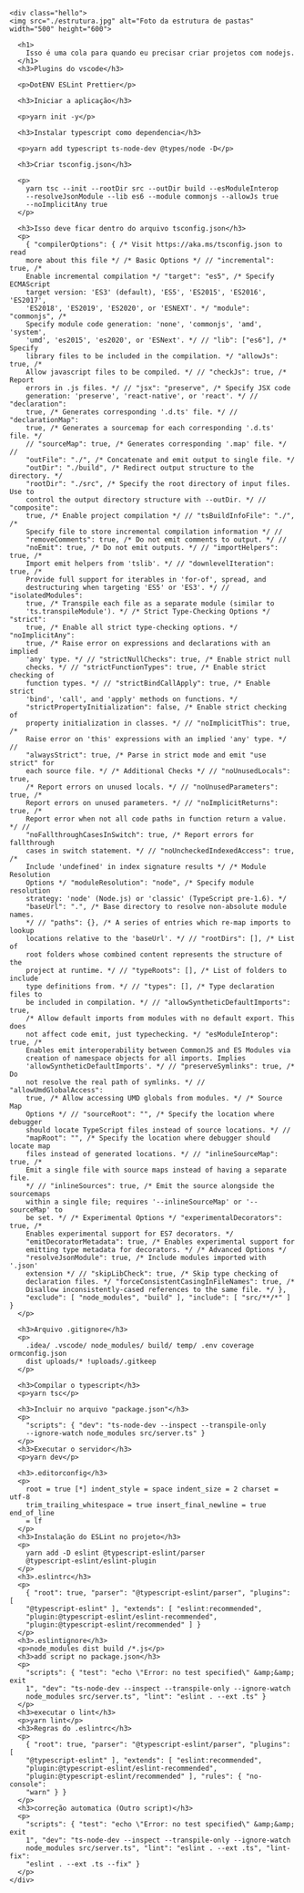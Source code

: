     <div class="hello">
    <img src="./estrutura.jpg" alt="Foto da estrutura de pastas" width="500" height="600">

      <h1>
        Isso é uma cola para quando eu precisar criar projetos com nodejs.
      </h1>
      <h3>Plugins do vscode</h3>

      <p>DotENV ESLint Prettier</p>

      <h3>Iniciar a aplicação</h3>

      <p>yarn init -y</p>

      <h3>Instalar typescript como dependencia</h3>

      <p>yarn add typescript ts-node-dev @types/node -D</p>

      <h3>Criar tsconfig.json</h3>

      <p>
        yarn tsc --init --rootDir src --outDir build --esModuleInterop
        --resolveJsonModule --lib es6 --module commonjs --allowJs true
        --noImplicitAny true
      </p>

      <h3>Isso deve ficar dentro do arquivo tsconfig.json</h3>
      <p>
        { "compilerOptions": { /* Visit https://aka.ms/tsconfig.json to read
        more about this file */ /* Basic Options */ // "incremental": true, /*
        Enable incremental compilation */ "target": "es5", /* Specify ECMAScript
        target version: 'ES3' (default), 'ES5', 'ES2015', 'ES2016', 'ES2017',
        'ES2018', 'ES2019', 'ES2020', or 'ESNEXT'. */ "module": "commonjs", /*
        Specify module code generation: 'none', 'commonjs', 'amd', 'system',
        'umd', 'es2015', 'es2020', or 'ESNext'. */ // "lib": ["es6"], /* Specify
        library files to be included in the compilation. */ "allowJs": true, /*
        Allow javascript files to be compiled. */ // "checkJs": true, /* Report
        errors in .js files. */ // "jsx": "preserve", /* Specify JSX code
        generation: 'preserve', 'react-native', or 'react'. */ // "declaration":
        true, /* Generates corresponding '.d.ts' file. */ // "declarationMap":
        true, /* Generates a sourcemap for each corresponding '.d.ts' file. */
        // "sourceMap": true, /* Generates corresponding '.map' file. */ //
        "outFile": "./", /* Concatenate and emit output to single file. */
        "outDir": "./build", /* Redirect output structure to the directory. */
        "rootDir": "./src", /* Specify the root directory of input files. Use to
        control the output directory structure with --outDir. */ // "composite":
        true, /* Enable project compilation */ // "tsBuildInfoFile": "./", /*
        Specify file to store incremental compilation information */ //
        "removeComments": true, /* Do not emit comments to output. */ //
        "noEmit": true, /* Do not emit outputs. */ // "importHelpers": true, /*
        Import emit helpers from 'tslib'. */ // "downlevelIteration": true, /*
        Provide full support for iterables in 'for-of', spread, and
        destructuring when targeting 'ES5' or 'ES3'. */ // "isolatedModules":
        true, /* Transpile each file as a separate module (similar to
        'ts.transpileModule'). */ /* Strict Type-Checking Options */ "strict":
        true, /* Enable all strict type-checking options. */ "noImplicitAny":
        true, /* Raise error on expressions and declarations with an implied
        'any' type. */ // "strictNullChecks": true, /* Enable strict null
        checks. */ // "strictFunctionTypes": true, /* Enable strict checking of
        function types. */ // "strictBindCallApply": true, /* Enable strict
        'bind', 'call', and 'apply' methods on functions. */
        "strictPropertyInitialization": false, /* Enable strict checking of
        property initialization in classes. */ // "noImplicitThis": true, /*
        Raise error on 'this' expressions with an implied 'any' type. */ //
        "alwaysStrict": true, /* Parse in strict mode and emit "use strict" for
        each source file. */ /* Additional Checks */ // "noUnusedLocals": true,
        /* Report errors on unused locals. */ // "noUnusedParameters": true, /*
        Report errors on unused parameters. */ // "noImplicitReturns": true, /*
        Report error when not all code paths in function return a value. */ //
        "noFallthroughCasesInSwitch": true, /* Report errors for fallthrough
        cases in switch statement. */ // "noUncheckedIndexedAccess": true, /*
        Include 'undefined' in index signature results */ /* Module Resolution
        Options */ "moduleResolution": "node", /* Specify module resolution
        strategy: 'node' (Node.js) or 'classic' (TypeScript pre-1.6). */
        "baseUrl": ".", /* Base directory to resolve non-absolute module names.
        */ // "paths": {}, /* A series of entries which re-map imports to lookup
        locations relative to the 'baseUrl'. */ // "rootDirs": [], /* List of
        root folders whose combined content represents the structure of the
        project at runtime. */ // "typeRoots": [], /* List of folders to include
        type definitions from. */ // "types": [], /* Type declaration files to
        be included in compilation. */ // "allowSyntheticDefaultImports": true,
        /* Allow default imports from modules with no default export. This does
        not affect code emit, just typechecking. */ "esModuleInterop": true, /*
        Enables emit interoperability between CommonJS and ES Modules via
        creation of namespace objects for all imports. Implies
        'allowSyntheticDefaultImports'. */ // "preserveSymlinks": true, /* Do
        not resolve the real path of symlinks. */ // "allowUmdGlobalAccess":
        true, /* Allow accessing UMD globals from modules. */ /* Source Map
        Options */ // "sourceRoot": "", /* Specify the location where debugger
        should locate TypeScript files instead of source locations. */ //
        "mapRoot": "", /* Specify the location where debugger should locate map
        files instead of generated locations. */ // "inlineSourceMap": true, /*
        Emit a single file with source maps instead of having a separate file.
        */ // "inlineSources": true, /* Emit the source alongside the sourcemaps
        within a single file; requires '--inlineSourceMap' or '--sourceMap' to
        be set. */ /* Experimental Options */ "experimentalDecorators": true, /*
        Enables experimental support for ES7 decorators. */
        "emitDecoratorMetadata": true, /* Enables experimental support for
        emitting type metadata for decorators. */ /* Advanced Options */
        "resolveJsonModule": true, /* Include modules imported with '.json'
        extension */ // "skipLibCheck": true, /* Skip type checking of
        declaration files. */ "forceConsistentCasingInFileNames": true, /*
        Disallow inconsistently-cased references to the same file. */ },
        "exclude": [ "node_modules", "build" ], "include": [ "src/**/*" ] }
      </p>

      <h3>Arquivo .gitignore</h3>
      <p>
        .idea/ .vscode/ node_modules/ build/ temp/ .env coverage ormconfig.json
        dist uploads/* !uploads/.gitkeep
      </p>

      <h3>Compilar o typescript</h3>
      <p>yarn tsc</p>

      <h3>Incluir no arquivo "package.json"</h3>
      <p>
        "scripts": { "dev": "ts-node-dev --inspect --transpile-only
        --ignore-watch node_modules src/server.ts" }
      </p>
      <h3>Executar o servidor</h3>
      <p>yarn dev</p>

      <h3>.editorconfig</h3>
      <p>
        root = true [*] indent_style = space indent_size = 2 charset = utf-8
        trim_trailing_whitespace = true insert_final_newline = true end_of_line
        = lf
      </p>
      <h3>Instalação do ESLint no projeto</h3>
      <p>
        yarn add -D eslint @typescript-eslint/parser
        @typescript-eslint/eslint-plugin
      </p>
      <h3>.eslintrc</h3>
      <p>
        { "root": true, "parser": "@typescript-eslint/parser", "plugins": [
        "@typescript-eslint" ], "extends": [ "eslint:recommended",
        "plugin:@typescript-eslint/eslint-recommended",
        "plugin:@typescript-eslint/recommended" ] }
      </p>
      <h3>.eslintignore</h3>
      <p>node_modules dist build /*.js</p>
      <h3>add script no package.json</h3>
      <p>
        "scripts": { "test": "echo \"Error: no test specified\" &amp;&amp; exit
        1", "dev": "ts-node-dev --inspect --transpile-only --ignore-watch
        node_modules src/server.ts", "lint": "eslint . --ext .ts" }
      </p>
      <h3>executar o lint</h3>
      <p>yarn lint</p>
      <h3>Regras do .eslintrc</h3>
      <p>
        { "root": true, "parser": "@typescript-eslint/parser", "plugins": [
        "@typescript-eslint" ], "extends": [ "eslint:recommended",
        "plugin:@typescript-eslint/eslint-recommended",
        "plugin:@typescript-eslint/recommended" ], "rules": { "no-console":
        "warn" } }
      </p>
      <h3>correção automatica (Outro script)</h3>
      <p>
        "scripts": { "test": "echo \"Error: no test specified\" &amp;&amp; exit
        1", "dev": "ts-node-dev --inspect --transpile-only --ignore-watch
        node_modules src/server.ts", "lint": "eslint . --ext .ts", "lint-fix":
        "eslint . --ext .ts --fix" }
      </p>
    </div>

<style>
  div {
    text-align: center;
  }
  h3 {
    margin: 40px 0 0;
  }
  ul {
    list-style-type: none;
    padding: 0;
  }
  li {
    display: inline-block;
    margin: 0 10px;
  }
  a {
    color: #42b983;
  }
  p {
    color: red;
  }
</style>
